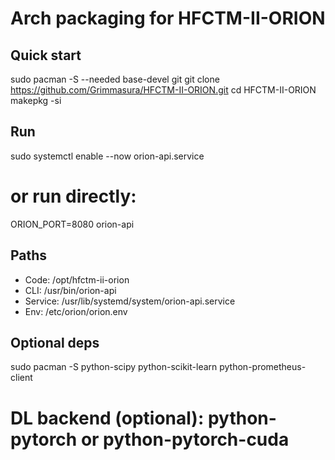# Arch packaging for HFCTM-II-ORION

## Quick start
sudo pacman -S --needed base-devel git
git clone https://github.com/Grimmasura/HFCTM-II-ORION.git
cd HFCTM-II-ORION
makepkg -si

## Run
sudo systemctl enable --now orion-api.service
# or run directly:
ORION_PORT=8080 orion-api

## Paths
- Code: /opt/hfctm-ii-orion
- CLI: /usr/bin/orion-api
- Service: /usr/lib/systemd/system/orion-api.service
- Env: /etc/orion/orion.env

## Optional deps
sudo pacman -S python-scipy python-scikit-learn python-prometheus-client
# DL backend (optional): python-pytorch or python-pytorch-cuda
